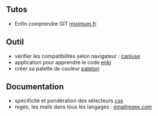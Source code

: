 
## Tutos
 - Enfin comprendre GIT [miximum.fr](https://www.miximum.fr/blog/enfin-comprendre-git/)

## Outil
 - vérifier les compatibilités selon navigateur : [canIuse](http://caniuse.com/)
 - application pour apprendre le code [enki](https://play.google.com/store/apps/details?id=com.enki.insights)
 - créer sa palette de couleur [paleton](http://paletton.com/#uid=34d0u0kllllaFw0g0qFqFg0w0aF)

## Documentation
 - spécificité et pondération des sélecteurs [css](https://developer.mozilla.org/fr/docs/Apprendre/CSS/Introduction_%C3%A0_CSS/La_cascade_et_l_h%C3%A9ritage)
 - regex, les mails dans tous les langages : [emailregex.com](http://emailregex.com/)